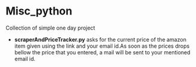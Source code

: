 # Misc_python
Collection of simple one day project
<br>
<ul>
  <li><b>scraperAndPriceTracker.py</b> asks for the current price of the amazon item given using the link and your email id.As soon as the prices drops bellow the price that you entered, a mail will be sent to your mentioned email id.
